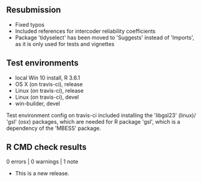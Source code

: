 ## Resubmission

* Fixed typos
* Included references for intercoder reliability coefficients
* Package 'tidyselect' has been moved to 'Suggests' instead of 'Imports',
  as it is only used for tests and vignettes

## Test environments
* local Win 10 install, R 3.6.1
* OS X (on travis-ci), release
* Linux (on travis-ci), release
* Linux (on travis-ci), devel
* win-builder, devel

Test environment config on travis-ci included installing the 'libgsl23' (linux)/
'gsl' (osx) packages, which are needed for R package 'gsl', which is a dependency
of the 'MBESS' package.

## R CMD check results

0 errors | 0 warnings | 1 note

* This is a new release.
